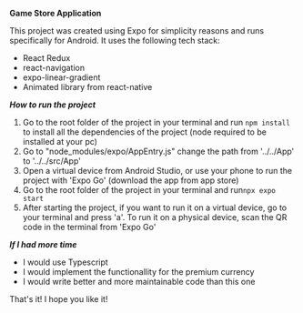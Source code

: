 **Game Store Application**

This project was created using Expo for simplicity reasons and runs specifically
for Android. It uses the following tech stack:

- React Redux
- react-navigation
- expo-linear-gradient
- Animated library from react-native

**_How to run the project_**

1. Go to the root folder of the project in your terminal and run `npm install`
   to install all the dependencies of the project (node required to be installed
   at your pc)
2. Go to "node_modules/expo/AppEntry.js" change the path from '../../App' to
   '../../src/App'
3. Open a virtual device from Android Studio, or use your phone to run the
   project with 'Expo Go' (download the app from app store)
4. Go to the root folder of the project in your terminal and run`npx expo start`
5. After starting the project, if you want to run it on a virtual device, go to
   your terminal and press 'a'. To run it on a physical device, scan the QR code
   in the terminal from 'Expo Go'

**_If I had more time_**

- I would use Typescript
- I would implement the functionallity for the premium currency
- I would write better and more maintainable code than this one

That's it! I hope you like it!
